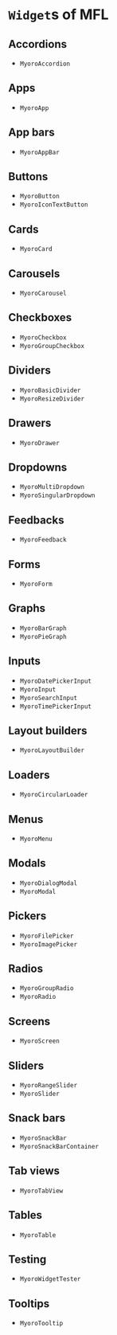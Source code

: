 # `Widget`s of MFL

## Accordions

- `MyoroAccordion`

## Apps

- `MyoroApp`

## App bars

- `MyoroAppBar`

## Buttons

- `MyoroButton`
- `MyoroIconTextButton`

## Cards

- `MyoroCard`

## Carousels

- `MyoroCarousel`

## Checkboxes

- `MyoroCheckbox`
- `MyoroGroupCheckbox`

## Dividers

- `MyoroBasicDivider`
- `MyoroResizeDivider`

## Drawers

- `MyoroDrawer`

## Dropdowns

- `MyoroMultiDropdown`
- `MyoroSingularDropdown`

## Feedbacks

- `MyoroFeedback`

## Forms

- `MyoroForm`

## Graphs

- `MyoroBarGraph`
- `MyoroPieGraph`

## Inputs

- `MyoroDatePickerInput`
- `MyoroInput`
- `MyoroSearchInput`
- `MyoroTimePickerInput`

## Layout builders

- `MyoroLayoutBuilder`

## Loaders

- `MyoroCircularLoader`

## Menus

- `MyoroMenu`

## Modals

- `MyoroDialogModal`
- `MyoroModal`

## Pickers

- `MyoroFilePicker`
- `MyoroImagePicker`

## Radios

- `MyoroGroupRadio`
- `MyoroRadio`

## Screens

- `MyoroScreen`

## Sliders

- `MyoroRangeSlider`
- `MyoroSlider`

## Snack bars

- `MyoroSnackBar`
- `MyoroSnackBarContainer`

## Tab views

- `MyoroTabView`

## Tables

- `MyoroTable`

## Testing

- `MyoroWidgetTester`

## Tooltips

- `MyoroTooltip`
